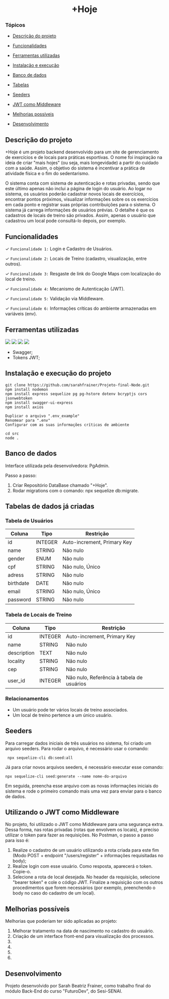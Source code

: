 <h1 align="center"> +Hoje </h1>

### Tópicos

- [Descrição do projeto](#descrição-do-projeto)

- [Funcionalidades](#funcionalidades)

- [Ferramentas utilizadas](#ferramentas-utilizadas)

- [Instalação e execução](#instalação-e-execução-do-projeto)

- [Banco de dados](#banco-de-dados)

- [Tabelas](#tabelas-de-dados-já-criadas)

- [Seeders](#seeders)

- [JWT como Middleware](#utilizando-o-JWT-como-Middleware)

- [Melhorias possíveis](#melhorias-possíveis)

- [Desenvolvimento](#desenvolvimento)


## Descrição do projeto


+Hoje é um projeto backend desenvolvido para um site de gerenciamento de exercícios e de locais para práticas esportivas. O nome foi inspiração na ideia de criar "mais hojes" (ou seja, mais longevidade) a partir do cuidado com a saúde. Assim, o objetivo do sistema é incentivar a prática de atividade física e o fim do sedentarismo.

O sistema conta com sistema de autenticação e rotas privadas, sendo que este último apenas não inclui a página de login do usuário. Ao logar no sistema, os usuários poderão cadastrar novos locais de exercícios, encontrar pontos próximos, visualizar informações sobre os os exercícios em cada ponto e registrar suas próprias contribuições para o sistema. O sistema já carrega informações de usuários prévias. O detalhe é que os cadastros de locais de treino são privados. Assim, apenas o usuário que cadastrou um local pode consultá-lo depois, por exemplo.


## Funcionalidades

&#10003; `Funcionalidade 1:` Login e Cadastro de Usuários.

&#10003; `Funcionalidade 2:` Locais de Treino (cadastro, visualização, entre outros).

&#10003; `Funcionalidade 3:` Resgaste de link do Google Maps com localização do local de treino.

&#10003; `Funcionalidade 4:` Mecanismo de Autenticação (JWT).

&#10003; `Funcionalidade 5:` Validação via Middleware.

&#10003; `Funcionalidade 6:` Informações críticas do ambiente armazenadas em variáveis (env).


## Ferramentas utilizadas

<img src="https://img.shields.io/badge/API_Rest-005571?style=for-the-badge&logo=api&logoColor=white/">
<img src="https://img.shields.io/badge/Node.js-339933?style=for-the-badge&logo=node.js&logoColor=white"/>
<img src="https://img.shields.io/badge/Express.js-000000?style=for-the-badge&logo=express&logoColor=white"/>
<img src="https://img.shields.io/badge/PostgreSQL-4169E1?style=for-the-badge&logo=postgresql&logoColor=white">

* Swagger;
* Tokens JWT;


## Instalação e execução do projeto

```
git clone https://github.com/sarahfrainer/Projeto-final-Node.git
npm install nodemon
npm install express sequelize pg pg-hstore dotenv bcryptjs cors jsonwebtoken
npm install swagger-ui-express
npm install axios

```

```
Duplicar o arquivo ".env_example"
Renomear para ".env"
Configurar com as suas informações críticas de ambiente
```

```
cd src
node .
```

## Banco de dados

Interface utilizada pela desenvolvedora: PgAdmin.

Passo a passo:
1. Criar Repositório DataBase chamado "+Hoje".
2. Rodar migrations com o comando: npx sequelize db:migrate.


## Tabelas de dados já criadas

### Tabela de Usuários

| Coluna    | Tipo       | Restrição                 |
|-----------|------------|---------------------------|
| id        | INTEGER    |Auto-increment, Primary Key|
| name      | STRING     | Não nulo                  |
| gender    | ENUM       | Não nulo                  |
| cpf       | STRING     | Não nulo, Único           |
| adress   | STRING     | Não nulo                  |
| birthdate | DATE       | Não nulo                  |
| email     | STRING     | Não nulo, Único           |
| password  | STRING     | Não nulo                  |


### Tabela de Locais de Treino

| Coluna         | Tipo              | Restrição                                         |
|----------------|-------------------|---------------------------------------------------|
| id             | INTEGER           | Auto-increment, Primary Key                       |
| name           | STRING            | Não nulo                                          |
| description    | TEXT              | Não nulo                                          |
| locality       | STRING            | Não nulo                                          |
| cep            | STRING            | Não nulo                                          |
| user_id         | INTEGER           | Não nulo, Referência à tabela de usuários         |


### Relacionamentos

- Um usuário pode ter vários locais de treino associados.
- Um local de treino pertence a um único usuário.


## Seeders

Para carregar dados iniciais de três usuários no sistema, foi criado um arquivo seeders. Para rodar o arquivo, é necessário usar o comando:

```
 npx sequelize-cli db:seed:all
 ```

 Já para criar novos arquivos seeders, é necessário executar esse comando:

 ```
npx sequelize-cli seed:generate --name nome-do-arquivo
 ```

 Em seguida, preencha esse arquivo com as novas informações iniciais do sistema e rode o primeiro comando mais uma vez para enviar para o banco de dados.


## Utilizando o JWT como Middleware

No projeto, foi utilizado o JWT como Middleware para uma segurança extra. Dessa forma, nas rotas privadas (rotas que envolvem os locais), é preciso utilizar o token para fazer as requisições. No Postman, o passo a passo para isso é:


1. Realize o cadastro de um usuário utilizando a rota criada para este fim (Modo POST + endpoint "/users/register" + informações requisitadas no body);
2. Realize login com esse usuário. Como resposta, aparecerá o token. Copie-o.
3. Selecione a rota de local desejada. No header da requisição, selecione "bearer token" e cole o código JWT. Finalize a requisição com os outros procedimentos que forem necessários (por exemplo, preenchendo o body no caso do cadastro de um local).



## Melhorias possíveis

Melhorias que poderiam ter sido aplicadas ao projeto:

1. Melhorar tratamento na data de nascimento no cadastro do usuário.
2. Criação de um interface front-end para visualização dos processos.
3. 
4. 
5. 
6. 


## Desenvolvimento

Projeto desenvolvido por Sarah Beatriz Frainer, como trabalho final do módulo Back-End do curso "FuturoDev", do Sesi-SENAI.